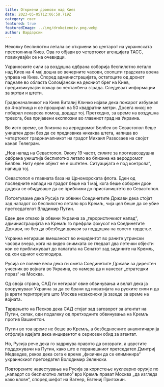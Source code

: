 ```yaml
---
title: Откриени дронови над Киев
date: 2023-05-05T12:06:58.719Z
category: свет
featured: true
featuredImage: ../img/drokeieneiv.png.webp
author: Вардарски
---
```


Неколку беспилотни летала се откриени во центарот на украинската престолнина Киев. Ова го објави во четвртокот агенцијата ТАСС, повикувајќи се на очевидци.

Украинските сили за воздушна одбрана соборија беспилотно летало над Киев на 4 мај доцна во вечерните часови, соопшти градската воена управа на Киев. Според администрацијата, остатоците од дронот паднале во областа Соломјански на десниот брег на Киев, предизвикувајќи пожар во нестанбена зграда. Следуваат информации за жртви и штети.

Градоначалникот на Киев Виталиј Кличко изјави дека пожарот избувнал во 4-катница и се проширил на 50 квадратни метри. Досега никој не побарал лекарска помош, додаде тој. Претходно, за време на воздушна тревога, беа пријавени експлозии во главниот град на Украина.

Во исто време, во близина на аеродромот Белбек во Севастопол беше уништен дрон без да се предизвика никаква штета, напиша во четвртокот градоначалникот на градот Михаил Развозаев на својот канал Телеграм.

„Нов напад на Севастопол. Околу 19 часот, силите за противвоздушна одбрана уништија беспилотно летало во близина на аеродромот Белбек. Ниту еден објект не е оштетен. Ситуацијата е под контрола“, напиша тој.

Севастопол е главната база на Црноморската флота. Еден од последните напади на градот беше на 1 мај, кога беше соборен дрон додека се обидуваше да се приближи до пристаништето во Севастопол.

Потсетуваме дека Русија ги обвини Соединетите Држави дека стојат зад нападот со беспилотно летало врз Кремљ, чија цел беше да се убие претседателот Владимир Путин.

Еден ден откако ја обвини Украина за „терористичкиот напад“, администрацијата на Кремљ го префрли фокусот на Соединетите Држави, но без да обезбеди докази за поддршка на своето тврдење.

Украина негираше вмешаност во инцидентот во раните утрински часови вчера, кога на видео снимката се гледаат два летечки објекти кои се приближуваат до палатата на Сенатот зад ѕидините на Кремљ, од кои едниот експлодира.

Русија се повеќе вели дека ги смета Соединетите Држави за директен учесник во војната во Украина, со намера да и нанесат „стратешки пораз“ на Москва.

Од своја страна, САД ги негираат овие обвинувања и велат дека ја вооружуваат Украина за да се брани од инвазијата на руските сили и да ја врати територијата што Москва незаконски ја зазеде за време на војната.

Тврдењето на Песков дека САД стојат зад заговорот за атентат на Путин, сепак, оди подалеку од претходните обвинувања на Кремљ против Вашингтон.

Путин во тоа време не беше во Кремљ, а безбедносните аналитичари ја отфрлија идејата дека инцидентот е сериозен обид за атентат.

Но, Русија рече дека го задржува правото да возврати, а цврстите поддржувачи на Путин, како што е поранешниот претседател Дмитриј Медведев, рекоа дека сега е време „физички да се елиминира“ украинскиот претседател Володимир Зеленски.

Повторените навестувања на Русија за користење нуклеарно оружје по „нападот со беспилотно летало“ врз Кремљ прават Москва „да изгледа како кловн“, според шефот на Вагнер, Евгениј Пригожин.
